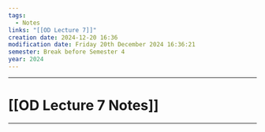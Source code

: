 ```yaml
---
tags:
  - Notes
links: "[[OD Lecture 7]]"
creation date: 2024-12-20 16:36
modification date: Friday 20th December 2024 16:36:21
semester: Break before Semester 4
year: 2024
---
```



---
# [[OD Lecture 7 Notes]]

---



